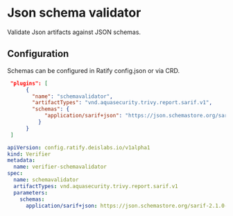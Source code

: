 # Json schema validator
Validate Json artifacts against JSON schemas.

## Configuration
Schemas can be configured in Ratify config.json or via CRD.

```json
 "plugins": [
      {
        "name": "schemavalidator",
        "artifactTypes": "vnd.aquasecurity.trivy.report.sarif.v1",
        "schemas": {
            "application/sarif+json": "https://json.schemastore.org/sarif-2.1.0-rtm.5.json"
          }
      }
 ]
```

```yaml
apiVersion: config.ratify.deislabs.io/v1alpha1
kind: Verifier
metadata:
  name: verifier-schemavalidator
spec:
  name: schemavalidator
  artifactTypes: vnd.aquasecurity.trivy.report.sarif.v1
  parameters:
    schemas:
      application/sarif+json: https://json.schemastore.org/sarif-2.1.0-rtm.5.json
```